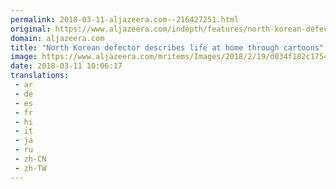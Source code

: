 ```yaml
---
permalink: 2018-03-11-aljazeera.com--216427251.html
original: https://www.aljazeera.com/indepth/features/north-korean-defector-describes-life-home-cartoons-180216132727372.html
domain: aljazeera.com
title: "North Korean defector describes life at home through cartoons"
image: https://www.aljazeera.com/mritems/Images/2018/2/19/d034f182c1754667a094fd7629148515_18.jpg
date: 2018-03-11 10:06:17
translations: 
 - ar
 - de
 - es
 - fr
 - hi
 - it
 - ja
 - ru
 - zh-CN
 - zh-TW
---
```


